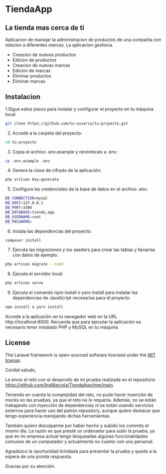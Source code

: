 # TiendaApp

## La tienda mas cerca de ti

Aplicacion de manejar la administracion de productos de una compañia con relacion a diferentes marcas.
La aplicacion gestiona.
- Creacion de nuevos productos
- Edicion de productos
- Creacion de nuevas marcas 
- Edicion de marcas
- Eliminar productos 
- Eliminar marcas


## Instalacion
1.Sigue estos pasos para instalar y configurar el proyecto en tu máquina local:

```sh
git clone https://github.com/tu-usuario/tu-proyecto.git
```

2. Accede a la carpeta del proyecto:

```sh
cd tu-proyecto
```

3. Copia el archivo .env.example y renómbralo a .env:

```sh
cp .env.example .env
```

4. Genera la clave de cifrado de la aplicación:

```sh
php artisan key:generate
```

5. Configura las credenciales de la base de datos en el archivo .env:

```sh
DB_CONNECTION=mysql
DB_HOST=127.0.0.1
DB_PORT=3306
DB_DATABASE=tienda_app
DB_USERNAME=root
DB_PASSWORD=
```

6. Instala las dependencias del proyecto:

```sh
composer install
```

7. Ejecuta las migraciones y los seeders para crear las tablas y llenarlas con datos de ejemplo:

```sh
php artisan migrate --seed
```

8. Ejecuta el servidor local:

```sh
php artisan serve
```

9. Ejecuta el comando npm install o yarn install para instalar las dependencias de JavaScript necesarias para el proyecto

```sh
npm install o yarn install
```

Accede a la aplicación en tu navegador web en la URL http://localhost:8000.
Recuerda que para ejecutar la aplicación es necesario tener instalado PHP y MySQL en tu máquina.

## License

The Laravel framework is open-sourced software licensed under the [MIT license](https://opensource.org/licenses/MIT).


Cordial saludo,

Le envío el reto con el desarrollo de mi prueba realizada en el repositorio https://github.com/IngMarcela/TiendaApp/tree/main.

Teniendo en cuenta la complejidad del reto, no pude hacer inserción de mocks en las pruebas, ya que el reto no lo requería. Además, no se están trabajando con inyección de dependencias ni se están usando servicios externos para hacer uso del patrón repository, aunque quiero destacar que tengo experiencia manejando dichas herramientas.

También quiero disculparme por haber hecho y subido los commits el mismo día. La razón es que presté un ordenador para subir la prueba, ya que en mi empresa actual tengo bloqueadas algunas funcionalidades comunes de un computador y actualmente no cuento con uno personal.

Agradezco la oportunidad brindada para presentar la prueba y quedo a la espera de una pronta respuesta.

Gracias por su atención.
